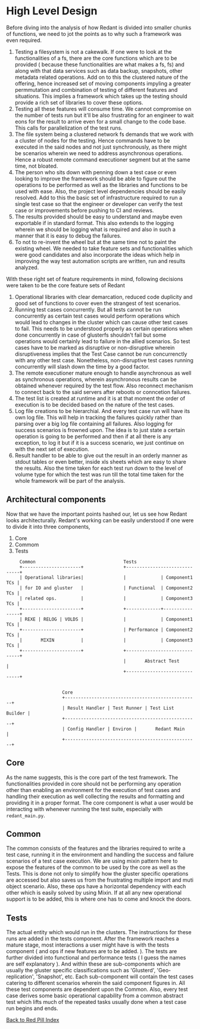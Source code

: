 # High Level Design

Before diving into the analysis of how Redant is divided into smaller chunks of functions, we need to jot the points as to why such a framework was even required.
1. Testing a filesystem is not a cakewalk. If one were to look at the functionalities of a fs, there are the core functions which are to be provided 
( because these functionalities are what makes a fs, fs) and along with that data services such as data backup, snapshots, other metadata related operations. 
Add on to this the clustered nature of the offering, hence increased set of moving components impyling a greater permmutation and combination of testing 
of different features and situations. This implies a framework which takes up the testing should provide a rich set of libraries to cover these options.
2. Testing all these features will consume time. We cannot compromise on the number of tests run but it'll be also frustrating for an engineer to wait 
eons for the result to arrive even for a small change to the code base. This calls for parallelization of the test runs.
3. The file system being a clustered network fs demands that we work with a cluster of nodes for the testing. Hence commands have to be executed in the 
said nodes and not just synchronously, as there might be scenarios wherein we need to address asynchronous operations. Hence a robust remote command 
executioner segment but at the same time, not bloated.
4. The person who sits down with penning down a test case or even looking to improve the framework should be able to figure out the operations to be 
performed as well as the libraries and functions to be used with ease. Also, the project level dependencies should be easily resolved. Add to this the 
basic set of infrastructure required to run a single test case so that the engineer or developer can verify the test case or improvements before pushing 
to CI and reviews.
5.  The results provided should be easy to understand and maybe even exportable if in standard format. This also extends to the logging wherein we 
should be logging what is required and also in such a manner that it is easy to debug the failures.
6. To not to re-invent the wheel but at the same time not to paint the existing wheel. We needed to take feature sets and functionalities which 
were good candidates and also incorporate the ideas which help in improving the way test automation scripts are written, run and results analyzed.

With these right set of feature requirements in mind, following decisions were taken to be the core feature sets of Redant
1. Operational libraries with clear demarcation, reduced code duplicity and good set of functions to cover even the strangest of test scenarios.
2. Running test cases concurrently. But all tests cannot be run concurrently as certain test cases would perform operations which would lead 
to changes in the cluster which can cause other test cases to fail. This needs to be understood properly as certain operations when done concurrently 
in case of glusterfs shouldn't fail but some operations would certainly lead to failure in the allied scenarios. So test cases have to be marked as 
disruptive or non-disruptive wherein 
disruptiveness implies that the Test Case cannot be run concurrenctly with any other test case. Nonetheless, 
non-disruptive test cases running concurrently will slash down the time by a good factor.
3. The remote executioner mature enough to handle asynchronous as well as synchronous operations, wherein asynchronous results can be obtained 
whenever required by the test flow. Also reconnect mechanism to connect back to the said servers after reboots or conncetion failures.
4. The test list is created at runtime and it is at that moment the order of execution is to be decided based on the nature of the test cases.
5. Log file creations to be hierarchial. And every test case run will have its own log file. This will help in tracking the failures quickly 
rather than parsing over a big log file containing all failures. Also logging for success scenarios is frowned upon. The idea is to just state 
a certain operation is going to be performed and then if at all there is any exception, to log it but if it is a success scenario, we 
just continue on with the next set of execution.
6. Result handler to be able to give out the result in an orderly manner as stdout tables or even better, inside xls sheets which are easy to 
share the results. Also the time taken for each test run down to the level of volume type for which the test was run till the total time taken for the 
whole framework will be part of the analysis.


## Architectural components

Now that we have the important points hashed our, let us see how Redant looks architecturally. Redant's working can be easily 
understood if one were to divide it into three components,

1. Core
2. Commom
3. Tests


```
     Common                                 Tests
     +----------------------+               +------------------------------+
     | Operational libraries|               |             | Component1 TCs |
     | for IO and gluster   |               | Functional  | Component2 TCs |
     | related ops.         |               |             | Component3 TCs |
     +----------------------+               +-------------+----------------+
     | REXE | RELOG | VOLDS |               |             | Component1 TCs |
     +----------------------+               | Performance | Component2 TCs |
     |       MIXIN          |               |             | Component3 TCs |
     +----------------------+               +------------------------------+
                                            |       Abstract Test          |
                                            +------------------------------+
   
   
                     Core
                     +--------------------------------------------------+
                     | Result Handler | Test Runner | Test List Builder |   
                     +--------------------------------------------------+
                     | Config Handler | Environ |       Redant Main     |
                     +--------------------------------------------------+

```

## Core
As the name suggests, this is the core part of the test framework. The functionalities provided in core should not be performing any operation other than 
enabling an environment for the execution of test cases and handling their execution as well collecting the results and formatting and providing it in a proper
format. The core component is what a user would be interacting with whenever running the test suite, especially with `redant_main.py`.

## Common
The common consists of the features and the libraries required to write a test case, running it in the environment and handling the success and failure scenarios
of a test case execution. We are using mixin pattern here to expose the features of the common to be used by the core as well as the Tests. This is done not only
to simplify how the gluster specific operations are accessed but also saves us from the frustrating multiple import and muti object scenario. Also, these ops have
a horizontal dependency with each other which is easily solved by using Mixin. If at all any new operational support is to be added, this is where one has to come
and knock the doors.

## Tests
The actual entity which would run in the clusters. The instructions for these runs are added in the tests component. After the framework reaches a mature stage, 
most interactions a user might have is with the tests component ( and ops if new features are to be added. ). The tests are further divided into functional
and performance tests ( I guess the names are self explanatory ). And within these are sub-components which are usually the gluster specific classifications
such as 'Glusterd', 'Geo-replication', 'Snapshot', etc. Each sub-component will contain the test cases catering to different scenarios wherein the said
component figures in. All these test components are dependent upon the Common. Also, every test case derives some basic operational capability from a common
abstract test which lifts much of the repeated tasks usually done when a test case run begins and ends.

[Back to Red Pill Index](../RPIndex.md)

